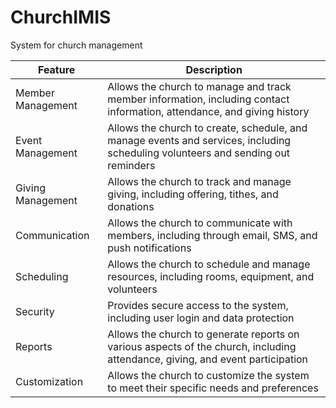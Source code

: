 # ChurchIMIS
System for church management
<table><thead><tr><th>Feature</th><th>Description</th></tr></thead><tbody><tr><td>Member Management</td><td>Allows the church to manage and track member information, including contact information, attendance, and giving history</td></tr><tr><td>Event Management</td><td>Allows the church to create, schedule, and manage events and services, including scheduling volunteers and sending out reminders</td></tr><tr><td>Giving Management</td><td>Allows the church to track and manage giving, including offering, tithes, and donations</td></tr><tr><td>Communication</td><td>Allows the church to communicate with members, including through email, SMS, and push notifications</td></tr><tr><td>Scheduling</td><td>Allows the church to schedule and manage resources, including rooms, equipment, and volunteers</td></tr><tr><td>Security</td><td>Provides secure access to the system, including user login and data protection</td></tr><tr><td>Reports</td><td>Allows the church to generate reports on various aspects of the church, including attendance, giving, and event participation</td></tr><tr><td>Customization</td><td>Allows the church to customize the system to meet their specific needs and preferences</td></tr></tbody></table>
